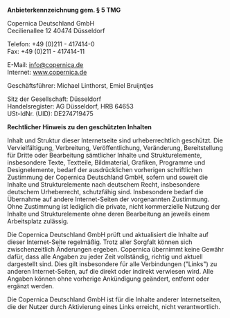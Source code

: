 **Anbieterkennzeichnung gem. § 5 TMG**

Copernica Deutschland GmbH\
 Cecilienallee 12 40474 Düsseldorf

Telefon: +49 (0)211 - 417414-0\
 Fax: +49 (0)211 - 417414-11

E-Mail: info@copernica.de\
 Internet: www.copernica.de

Geschäftsführer: Michael Linthorst, Emiel Bruijntjes

Sitz der Gesellschaft: Düsseldorf\
 Handelsregister: AG Düsseldorf, HRB 64653\
 USt-IdNr. (UID): DE274719475

**Rechtlicher Hinweis zu den geschützten Inhalten**

Inhalt und Struktur dieser Internetseite sind urheberrechtlich
geschützt. Die Vervielfältigung, Verbreitung, Veröffentlichung,
Veränderung, Bereitstellung für Dritte oder Bearbeitung sämtlicher
Inhalte und Strukturelemente, insbesondere Texte, Textteile,
Bildmaterial, Grafiken, Programme und Designelemente, bedarf der
ausdrücklichen vorherigen schriftlichen Zustimmung der Copernica
Deutschland GmbH, sofern und soweit die Inhalte und Strukturelemente
nach deutschem Recht, insbesondere deutschem Urheberrecht, schutzfähig
sind. Insbesondere bedarf die Übernahme auf andere Internet-Seiten der
vorgenannten Zustimmung. Ohne Zustimmung ist lediglich die private,
nicht kommerzielle Nutzung der Inhalte und Strukturelemente ohne deren
Bearbeitung an jeweils einem Arbeitsplatz zulässig.

Die Copernica Deutschland GmbH prüft und aktualisiert die Inhalte auf
dieser Internet-Seite regelmäßig. Trotz aller Sorgfalt können sich
zwischenzeitlich Änderungen ergeben. Copernica übernimmt keine Gewähr
dafür, dass alle Angaben zu jeder Zeit vollständig, richtig und aktuell
dargestellt sind. Dies gilt insbesondere für alle Verbindungen ("Links")
zu anderen Internet-Seiten, auf die direkt oder indirekt verwiesen wird.
Alle Angaben können ohne vorherige Ankündigung geändert, entfernt oder
ergänzt werden.

Die Copernica Deutschland GmbH ist für die Inhalte anderer
Internetseiten, die der Nutzer durch Aktivierung eines Links erreicht,
nicht verantwortlich.
